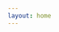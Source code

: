 ```yaml
---
layout: home
---
```


<!-- Add a container for the globe -->
<div id="globe-container" style="width: 100%; height: 500px;"></div>

<!-- Load Three.js library -->
<script src="https://cdnjs.cloudflare.com/ajax/libs/three.js/r128/three.min.js"></script>

<!-- Include the script.js file -->
<script src="{{ '/assets/js/script.js' | relative_url }}"></script>
